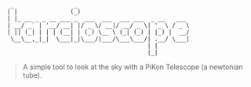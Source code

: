 ```
  _                 _
 | |               (_)
 | |_ __ _ _ __ ___ _  ___  ___  ___ ___  _ __   ___
 | __/ _` | '__/ __| |/ _ \/ __|/ __/ _ \| '_ \ / _ \
 | || (_| | | | (__| | (_) \__ \ (_| (_) | |_) |  __/
  \__\__,_|_|  \___|_|\___/|___/\___\___/| .__/ \___|
                                         | |
                                         |_|
```

> A simple tool to look at the sky with a PiKon Telescope (a newtonian tube).
